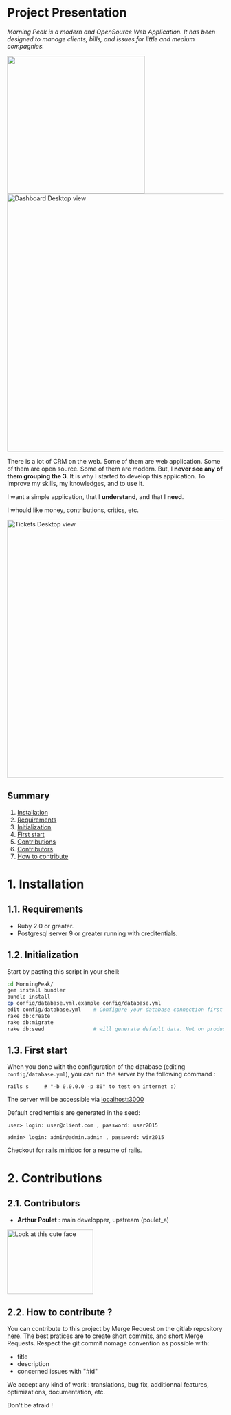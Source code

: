 # Project Presentation

_Morning Peak is a modern and OpenSource Web Application.
It has been designed to manage clients, bills, and issues for little and medium compagnies._

<img att="Dashboard Mobile view" src="http://imgur.com/bnYHYJ6l.png" width="320" />
<img alt="Dashboard Desktop view" src="http://i.imgur.com/oxE9LR1.png" width="600" />

There is a lot of CRM on the web. Some of them are web application. Some of them are open source. Some of them are modern.
But, I __never see any of them grouping the 3__. It is why I started to develop this application.
To improve my skills, my knowledges, and to use it.

I want a simple application, that I __understand__, and that I __need__.

I whould like money, contributions, critics, etc.

<img alt="Tickets Desktop view" src="http://i.imgur.com/e004zBZ.png" width="600" />


## Summary

1. [Installation](#1-installation)
  1. [Requirements](#11-requirements)
  2. [Initialization](#12-initialization)
  3. [First start](#13-first-start)
2. [Contributions](#2-contributions)
  1. [Contributors](#21-contributors)
  2. [How to contribute](#22-how-to-contribute-)



# 1. Installation

## 1.1. Requirements

- Ruby 2.0 or greater.
- Postgresql server 9 or greater running with creditentials.

## 1.2. Initialization

Start by pasting this script in your shell:
```bash
cd MorningPeak/
gem install bundler
bundle install
cp config/database.yml.example config/database.yml
edit config/database.yml	# Configure your database connection first
rake db:create
rake db:migrate
rake db:seed				# will generate default data. Not on production ;)
```

## 1.3. First start

When you done with the configuration of the database (editing ``config/database.yml``),
you can run the server by the following command :
```
rails s		# "-b 0.0.0.0 -p 80" to test on internet :)
```

The server will be accessible via [localhost:3000](http://localhost:3000)

Default creditentials are generated in the seed:

```text
user> login: user@client.com , password: user2015
```

```text
admin> login: admin@admin.admin , password: wir2015
```

Checkout for [rails minidoc](RailsMinidoc.md) for a resume of rails.


# 2. Contributions

## 2.1. Contributors
- __Arthur Poulet__ : main developper, upstream (poulet_a)
<img alt="Look at this cute face" src="https://pbs.twimg.com/media/CJ_ErJ2W8AAdev3.jpg" width="200" height="150" />

## 2.2. How to contribute ?

You can contribute to this project by Merge Request on the gitlab repository [here](https://gitlab.com/poulet_a/MorningPeak).
The best pratices are to create short commits, and short Merge Requests. Respect the git commit nomage convention as possible with:

- title
- description
- concerned issues with "#id"

We accept any kind of work : translations, bug fix, additionnal features, optimizations, documentation, etc.

Don't be afraid !
